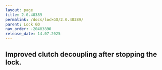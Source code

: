 ```yaml
---
layout: page
title: 2.0.40389
permalink: /docs/lockGO/2.0.40389/
parent: Lock GO
nav_order: -20403890
release_date: 14.07.2025
---
```


## Improved clutch decoupling after stopping the lock.
